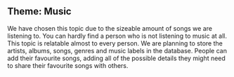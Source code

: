 ## Theme: **Music**
We have chosen this topic due to the sizeable amount of songs we are listening to. You can hardly find a person who is not listening to music at all. This topic is relatable almost to every person. We are planning to store the artists, albums, songs, genres and music labels in the database. People can add their favourite songs, adding all of the possible details they might need to share their favourite songs with others.
